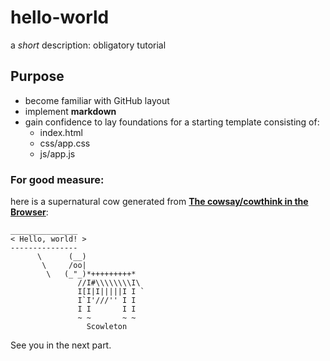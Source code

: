 # hello-world
a *short* description: obligatory tutorial 

## Purpose
  - become familiar with GitHub layout
  - implement __markdown__ 
  - gain confidence to lay foundations for a starting template consisting of:
    - index.html
    - css/app.css
    - js/app.js

### For good measure:
here is a supernatural cow generated from **[The cowsay/cowthink in the Browser](https://helloacm.com/cowsay/)**: 

    _______________
    < Hello, world! >
    ---------------
          \      (__)      
           \     /oo|  
            \   (_"_)*+++++++++*
                   //I#\\\\\\\\I\
                   I[I|I|||||I I `
                   I`I'///'' I I
                   I I       I I
                   ~ ~       ~ ~
                     Scowleton
                     
    
See you in the next part.
